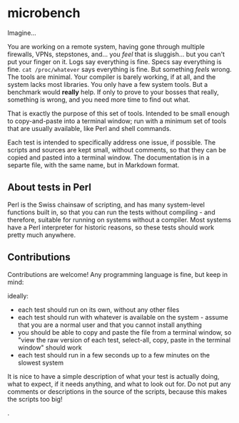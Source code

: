 # microbench

Imagine...

You are working on a remote system, having gone through multiple firewalls,
VPNs, stepstones, and... you *feel* that is sluggish... but you can't put your
finger on it. Logs say everything is fine. Specs say everything is fine. ``cat
/proc/whatever`` says everything is fine.  But something *feels* wrong. The
tools are minimal. Your compiler is barely working, if at all, and the system
lacks most libraries. You only have a few system tools. But a benchmark would
**really** help. If only to prove to your bosses that really, something is
wrong, and you need more time to find out what.

That is exactly the purpose of this set of tools. Intended to be small enough
to copy-and-paste into a terminal window; run with a minimum set of tools that
are usually available, like Perl and shell commands.

Each test is intended to specifically address one issue, if possible. The
scripts and sources are kept small, without comments, so that they can be
copied and pasted into a terminal window. The documentation is in a separte
file, with the same name, but in Markdown format.


## About tests in Perl

Perl is the Swiss chainsaw of scripting, and has many system-level functions
built in, so that you can run the tests without compiling - and therefore,
suitable for running on systems without a compiler. Most systems have a Perl
interpreter for historic reasons, so these tests should work pretty much
anywhere.

## Contributions

Contributions are welcome! Any programming language is fine, but keep in mind:

ideally:

* each test should run on its own, without any other files
* each test should run with whatever is available on the system - assume
  that you are a normal user and that you cannot install anything
* you should be able to copy and paste the file from a terminal window,
  so "view the raw version of each test, select-all, copy, paste in the terminal
  window" should work
* each test should run in a few seconds up to a few minutes on the slowest system

It is nice to have a simple description of what your test is actually doing,
what to expect, if it needs anything, and what to look out for. Do not put
any comments or descriptions in the source of the scripts, because this makes
the scripts too big!

. 


